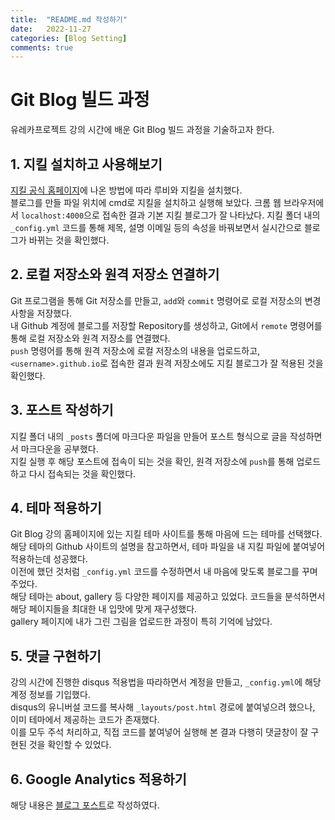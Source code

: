 ```yaml
---
title:  "README.md 작성하기"
date:   2022-11-27
categories: [Blog Setting]
comments: true
---
```


# Git Blog 빌드 과정

유레카프로젝트 강의 시간에 배운 Git Blog 빌드 과정을 기술하고자 한다.


## 1. 지킬 설치하고 사용해보기

[지킬 공식 홈페이지](https://jekyllrb-ko.github.io/docs/installation/)에 나온 방법에 따라 루비와 지킬을 설치했다.  
블로그를 만들 파일 위치에 cmd로 지킬을 설치하고 실행해 보았다. 크롬 웹 브라우저에서 `localhost:4000`으로 접속한 결과 기본 지킬 블로그가 잘 나타났다.
지킬 폴더 내의 `_config.yml` 코드를 통해 제목, 설명 이메일 등의 속성을 바꿔보면서 실시간으로 블로그가 바뀌는 것을 확인했다.


## 2. 로컬 저장소와 원격 저장소 연결하기
Git 프로그램을 통해 Git 저장소를 만들고, `add`와 `commit` 명령어로 로컬 저장소의 변경 사항을 저장했다.  
내 Github 계정에 블로그를 저장할 Repository를 생성하고, Git에서 `remote` 명령어를 통해 로컬 저장소와 원격 저장소를 연결했다.  
`push` 명령어를 통해 원격 저장소에 로컬 저장소의 내용을 업로드하고, `<username>.github.io`로 접속한 결과 원격 저장소에도 지킬 블로그가 잘 적용된 것을 확인했다.

## 3. 포스트 작성하기
지킬 폴더 내의 `_posts` 폴더에 마크다운 파일을 만들어 포스트 형식으로 글을 작성하면서 마크다운을 공부했다.  
지킬 실행 후 해당 포스트에 접속이 되는 것을 확인, 원격 저장소에 `push`를 통해 업로드하고 다시 접속되는 것을 확인했다.

## 4. 테마 적용하기
Git Blog 강의 홈페이지에 있는 지킬 테마 사이트를 통해 마음에 드는 테마를 선택했다.  
해당 테마의 Github 사이트의 설명을 참고하면서, 테마 파일을 내 지킬 파일에 붙여넣어 적용하는데 성공했다.  
이전에 했던 것처럼 `_config.yml` 코드를 수정하면서 내 마음에 맞도록 블로그를 꾸며주었다.  
해당 테마는 about, gallery 등 다양한 페이지를 제공하고 있었다. 코드들을 분석하면서 해당 페이지들을 최대한 내 입맛에 맞게 재구성했다.  
gallery 페이지에 내가 그린 그림을 업로드한 과정이 특히 기억에 남았다.

## 5. 댓글 구현하기
강의 시간에 진행한 disqus 적용법을 따라하면서 계정을 만들고, `_config.yml`에 해당 계정 정보를 기입했다.  
disqus의 유니버설 코드를 복사해 `_layouts/post.html` 경로에 붙여넣으려 했으나, 이미 테마에서 제공하는 코드가 존재했다.  
이를 모두 주석 처리하고, 직접 코드를 붙여넣어 실행해 본 결과 다행히 댓글창이 잘 구현된 것을 확인할 수 있었다.

## 6. Google Analytics 적용하기
해당 내용은 [블로그 포스트](https://junyoungyyy.github.io/2022/11/26/Google-Analytics-%EC%A0%81%EC%9A%A9%ED%95%98%EA%B8%B0.html)로 작성하였다.
